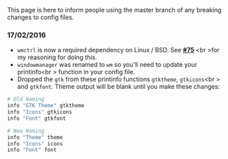 This page is here to inform people using the master branch
of any breaking changes to config files.

### 17/02/2016

- `wmctrl` is now a required dependency on Linux / BSD. See **[#75](https://github.com/dylanaraps/fetch/issues/75)** <br \>for my reasoning for doing this.
- `windowmanager` was renamed to `wm` so you'll need to update your printinfo<br \>
function in your config file.
- Dropped the `gtk` from these printinfo functions `gtktheme`, `gtkicons`<br \>
and `gtkfont`. Theme output will be blank until you make these changes:

```sh
# Old Naming
info "GTK Theme" gtktheme
info "Icons" gtkicons
info "Font" gtkfont

# New Naming
info "Theme" theme
info "Icons" icons
info "Font" font
```

